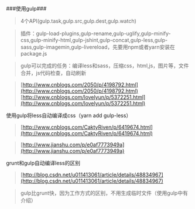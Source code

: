 ###使用gulp###
> 4个API(gulp.task,gulp.src,gulp.dest,gulp.watch)

> 插件：gulp-load-plugins,gulp-rename,gulp-uglify,gulp-minify-css,gulp-minify-html,gulp-jshint,gulp-concat,gulp-less,gulp-sass,gulp-imagemin,gulp-livereload，先要用npm或者yarn安装在package.js

> gulp可以完成的任务：编译less和sass，压缩css，html,js，图片等，文件合并，js代码检查，自动刷新

> [http://www.cnblogs.com/2050/p/4198792.html](http://www.cnblogs.com/2050/p/4198792.html)
> [http://www.cnblogs.com/lovelyun/p/5372251.html](http://www.cnblogs.com/lovelyun/p/5372251.html)

使用gulp将less自动编译成css（yarn add gulp-less）


> [http://www.cnblogs.com/CaktyRiven/p/6419674.html](http://www.cnblogs.com/CaktyRiven/p/6419674.html)

> [http://www.jianshu.com/p/e0af7773949a](http://www.jianshu.com/p/e0af7773949a)

grunt和gulp自动编译less的区别
> [http://blog.csdn.net/u011413061/article/details/48834967](http://blog.csdn.net/u011413061/article/details/48834967)

> gulp比grunt快，因为工作方式的区别，不用生成临时文件（使用gulp中有介绍）
